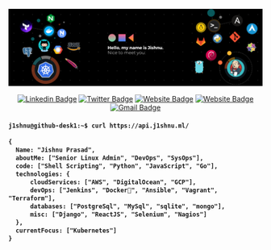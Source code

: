 [![Jishnu header](https://raw.githubusercontent.com/j1shnu/j1shnu/main/assets/banner.png)](https://www.j1shnu.ml/)
<div align="center">
 
 [![Linkedin Badge](https://custom-icon-badges.demolab.com/badge/j1shnu-0A66C2?logo=linkedin-white&logoColor=fff&link=https://www.linkedin.com/in/j1shnu/)](https://www.linkedin.com/in/j1shnu/)
 [![Twitter Badge](https://img.shields.io/badge/j1shnuu-%23000000.svg?logo=X&logoColor=white&link=https://x.com/j1shnuu)](https://x.com/j1shnuu)
 [![Website Badge](https://img.shields.io/badge/-j1shnu.github.io-47CCCC?style=flat&logo=Google-Chrome&logoColor=white&link=https://j1shnu.github.io)](https://j1shnu.github.io/)
 [![Website Badge](https://img.shields.io/badge/-@j1shnu-informational?style=flat&logo=Telegram&logoColor=white&link=https://t.me/j1shnu)](https://t.me/j1shnu)
 [![Gmail Badge](https://img.shields.io/badge/-jishnu.prasad4-c14438?style=flat&logo=Gmail&logoColor=white&link=mailto:jishnu.prasad4@gmail.com)](mailto:jishnu.prasad4@gmail.com)
</div>
<h4>
 
```shell
j1shnu@github-desk1:~$ curl https://api.j1shnu.ml/

{
  Name: "Jishnu Prasad",
  aboutMe: ["Senior Linux Admin", "DevOps", "SysOps"],
  code: ["Shell Scripting", "Python", "JavaScript", "Go"],
  technologies: {
      cloudServices: ["AWS", "DigitalOcean", "GCP"],
      devOps: ["Jenkins", "Docker🐳", "Ansible", "Vagrant", "Terraform"],
      databases: ["PostgreSql", "MySql", "sqlite", "mongo"],
      misc: ["Django", "ReactJS", "Selenium", "Nagios"]
  },
  currentFocus: ["Kubernetes"]
}

```
</h4>
